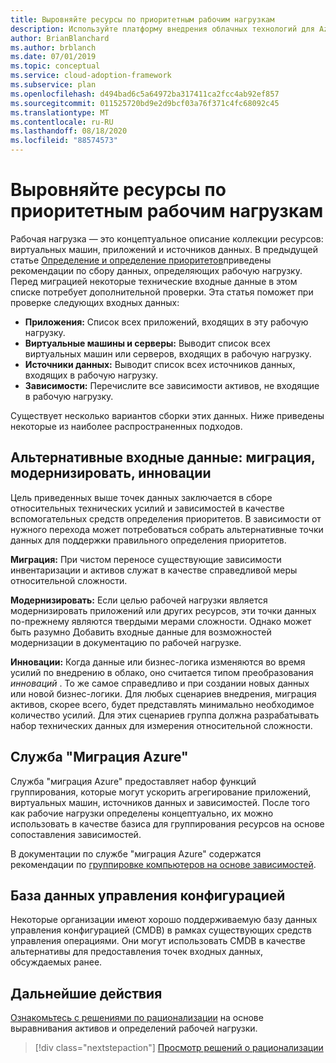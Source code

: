 ```yaml
---
title: Выровняйте ресурсы по приоритетным рабочим нагрузкам
description: Используйте платформу внедрения облачных технологий для Azure, чтобы узнать, как выделять ресурсы по приоритетным рабочим нагрузкам.
author: BrianBlanchard
ms.author: brblanch
ms.date: 07/01/2019
ms.topic: conceptual
ms.service: cloud-adoption-framework
ms.subservice: plan
ms.openlocfilehash: d494bad6c5a64972ba317411ca2fcc4ab92ef857
ms.sourcegitcommit: 011525720bd9e2d9bcf03a76f371c4fc68092c45
ms.translationtype: MT
ms.contentlocale: ru-RU
ms.lasthandoff: 08/18/2020
ms.locfileid: "88574573"
---
```

# <a name="align-assets-to-prioritized-workloads"></a>Выровняйте ресурсы по приоритетным рабочим нагрузкам

Рабочая нагрузка — это концептуальное описание коллекции ресурсов: виртуальных машин, приложений и источников данных. В предыдущей статье [Определение и определение приоритетов](./workloads.md)приведены рекомендации по сбору данных, определяющих рабочую нагрузку. Перед миграцией некоторые технические входные данные в этом списке потребует дополнительной проверки. Эта статья поможет при проверке следующих входных данных:

- **Приложения:** Список всех приложений, входящих в эту рабочую нагрузку.
- **Виртуальные машины и серверы:** Выводит список всех виртуальных машин или серверов, входящих в рабочую нагрузку.
- **Источники данных:** Выводит список всех источников данных, входящих в рабочую нагрузку.
- **Зависимости:** Перечислите все зависимости активов, не входящие в рабочую нагрузку.

Существует несколько вариантов сборки этих данных. Ниже приведены некоторые из наиболее распространенных подходов.

## <a name="alternative-inputs-migrate-modernize-innovate"></a>Альтернативные входные данные: миграция, модернизировать, инновации

Цель приведенных выше точек данных заключается в сборе относительных технических усилий и зависимостей в качестве вспомогательных средств определения приоритетов. В зависимости от нужного перехода может потребоваться собрать альтернативные точки данных для поддержки правильного определения приоритетов.

**Миграция:** При чистом переносе существующие зависимости инвентаризации и активов служат в качестве справедливой меры относительной сложности.

**Модернизировать:** Если целью рабочей нагрузки является модернизировать приложений или других ресурсов, эти точки данных по-прежнему являются твердыми мерами сложности. Однако может быть разумно Добавить входные данные для возможностей модернизации в документацию по рабочей нагрузке.

**Инновации:** Когда данные или бизнес-логика изменяются во время усилий по внедрению в облако, оно считается типом преобразования _инноваций_ . То же самое справедливо и при создании новых данных или новой бизнес-логики. Для любых сценариев внедрения, миграция активов, скорее всего, будет представлять минимально необходимое количество усилий. Для этих сценариев группа должна разрабатывать набор технических данных для измерения относительной сложности.

## <a name="azure-migrate"></a>Служба "Миграция Azure"

Служба "миграция Azure" предоставляет набор функций группирования, которые могут ускорить агрегирование приложений, виртуальных машин, источников данных и зависимостей. После того как рабочие нагрузки определены концептуально, их можно использовать в качестве базиса для группирования ресурсов на основе сопоставления зависимостей.

В документации по службе "миграция Azure" содержатся рекомендации по [группировке компьютеров на основе зависимостей](/azure/migrate/how-to-create-group-machine-dependencies).

## <a name="configuration-management-database"></a>База данных управления конфигурацией

Некоторые организации имеют хорошо поддерживаемую базу данных управления конфигурацией (CMDB) в рамках существующих средств управления операциями. Они могут использовать CMDB в качестве альтернативы для предоставления точек входных данных, обсуждаемых ранее.

## <a name="next-steps"></a>Дальнейшие действия

[Ознакомьтесь с решениями по рационализации](./review-rationalization.md) на основе выравнивания активов и определений рабочей нагрузки.

> [!div class="nextstepaction"]
> [Просмотр решений о рационализации](./review-rationalization.md)
